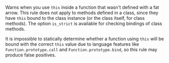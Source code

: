 Warns when you use `this` inside a function that wasn't defined
with a fat arrow. This rule does not apply to methods defined in a
class, since they have `this` bound to the class instance (or the
class itself, for class methods). The option `is_strict` is
available for checking bindings of class methods.

It is impossible to statically determine whether a function using
`this` will be bound with the correct `this` value due to language
features like `Function.prototype.call` and
`Function.prototype.bind`, so this rule may produce false positives.